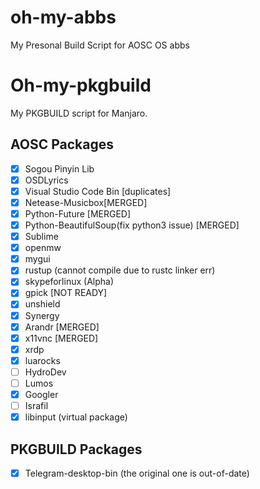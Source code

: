 # oh-my-abbs
My Presonal Build Script for AOSC OS abbs

# Oh-my-pkgbuild
My PKGBUILD script for Manjaro.


## AOSC Packages
- [x] Sogou Pinyin Lib
- [x] OSDLyrics 
- [x] Visual Studio Code Bin [duplicates]
- [x] Netease-Musicbox[MERGED]
- [x] Python-Future [MERGED]
- [x] Python-BeautifulSoup(fix python3 issue) [MERGED]
- [x] Sublime
- [x] openmw
- [x] mygui
- [x] rustup (cannot compile due to rustc linker err)
- [x] skypeforlinux (Alpha)
- [x] gpick [NOT READY]
- [x] unshield
- [x] Synergy
- [x] Arandr [MERGED]
- [x] x11vnc [MERGED]
- [x] xrdp
- [x] luarocks
- [ ] HydroDev
- [ ] Lumos
- [x] Googler
- [ ] Israfil
- [x] libinput (virtual package)

## PKGBUILD Packages
- [x] Telegram-desktop-bin (the original one is out-of-date)
